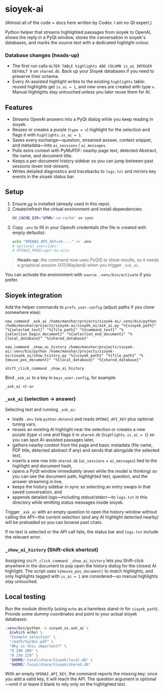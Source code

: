 # sioyek-ai

(Almost all of the code + docs here written by Codex. I am no Qt expert.)

Python helper that streams highlighted passages from sioyek to OpenAI, shows the reply in a PyQt window, stores the conversation in sioyek's databases, and marks the source text with a dedicated highlight colour.

### Database changes (heads-up)

- The first run calls `ALTER TABLE highlights ADD COLUMN is_ai INTEGER DEFAULT 0` on `shared.db`. Back up your Sioyek databases if you need to preserve their schema.
- Every AI-assisted highlight writes to the existing `highlights` table: reused highlights get `is_ai = 1`, and new ones are created with type `v`. Manual highlights stay untouched unless you later reuse them for AI.

## Features

- Streams OpenAI answers into a PyQt dialog while you keep reading in sioyek.
- Reuses or creates a purple (`type = v`) highlight for the selection and flags it with `highlights.is_ai = 1`.
- Saves every exchange—question, streamed answer, context snippet, and metadata—into `ai_sessions` / `ai_messages`.
- Pulls extra context with PyMuPDF: nearby page text, detected Abstract, file name, and document title.
- Keeps a per-document history sidebar so you can jump between past sessions (even mid-stream).
- Writes detailed diagnostics and tracebacks to `logs.txt` and mirrors key events in the sioyek status bar.

## Setup

1. Ensure [uv](https://github.com/astral-sh/uv) is installed (already used in this repo).
2. Create/refresh the virtual environment and install dependencies:
   ```bash
   UV_CACHE_DIR="$PWD/.uv-cache" uv sync
   ```
3. Copy `.env` to fill in your OpenAI credentials (the file is created with empty defaults):
   ```bash
   echo "OPENAI_API_KEY=sk-..." >> .env
   # optional overrides:
   # OPENAI_MODEL=gpt-4o-mini
   ```

> **Heads-up:** the command now uses PyQt5 to show results, so it needs a graphical session (X11/Wayland) when you trigger `_ask_ai`.

You can activate the environment with `source .venv/bin/activate` if you prefer.

## Sioyek integration

Add the helper commands to `prefs_user.config` (adjust paths if you clone somewhere else):

```text
new_command _ask_ai /home/manshar/projects/sioyek-ai/.venv/bin/python /home/manshar/projects/sioyek-ai/sioyek_ai/ask_ai.py "%{sioyek_path}" "%{selected_text}" "%{file_path}" "%{command_text}" "%{selection_begin_document}" "%{selection_end_document}" "%{local_database}" "%{shared_database}"

new_command _show_ai_history /home/manshar/projects/sioyek-ai/.venv/bin/python /home/manshar/projects/sioyek-ai/sioyek_ai/show_history.py "%{sioyek_path}" "%{file_path}" "%{mouse_pos_document}" "%{local_database}" "%{shared_database}"

shift_click_command _show_ai_history
```

Bind `_ask_ai` to a key in `keys_user.config`, for example:

```text
_ask_ai <C-a>
```

### `_ask_ai` (selection → answer)

Selecting text and running `_ask_ai`:

- loads `.env` (via `python-dotenv`) and reads `OPENAI_API_KEY` plus optional tuning vars,
- reuses an existing AI highlight near the selection or creates a new purple (type `v`) one and flags it in `shared.db` (`highlights.is_ai = 1`) so you can spot AI-assisted passages later,
- gathers nearby context from the page and basic metadata (file name, PDF title, detected abstract if any) and sends that alongside the selected text,
- inserts a new row into `shared.db` (`ai_sessions` + `ai_messages`) tied to the highlight and document hash,
- opens a PyQt window immediately (even while the model is thinking) so you can see the document path, highlighted text, question, and the answer streaming in live,
- keeps the history sidebar in sync so selecting an entry swaps in that saved conversation, and
- appends detailed logs—including stdout/stderr—to `logs.txt` in this directory while emitting status messages inside sioyek.

Trigger `_ask_ai` with an empty question to open the history window without calling the API—the current selection (and any AI highlight detected nearby) will be preloaded so you can browse past chats.

If no text is selected or the API call fails, the status bar and `logs.txt` include the relevant error.

### `_show_ai_history` (Shift-click shortcut)

Assigning `shift_click_command _show_ai_history` lets you Shift-click anywhere in the document to pop open the history dialog for the closest AI highlight. The script uses `%{mouse_pos_document}` to match highlights, and only highlights tagged with `is_ai = 1` are considered—so manual highlights stay untouched.

## Local testing

Run the module directly (using `echo` as a harmless stand-in for `sioyek_path`). Provide some dummy coordinates and point to your actual sioyek databases:

```bash
.venv/bin/python -m sioyek_ai.ask_ai \
  $(which echo) \
  "Example selection" \
  "/path/to/doc.pdf" \
  "Why is this important?" \
  "0 100 200" \
  "0 150 220" \
  "$HOME/.local/share/Sioyek/local.db" \
  "$HOME/.local/share/Sioyek/shared.db"
```

With an empty `OPENAI_API_KEY`, the command reports the missing key; once you add a valid key, it will reach the API. The question argument is optional—omit it or leave it blank to rely only on the highlighted text.
